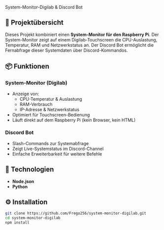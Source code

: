 System-Monitor-Digilab & Discord Bot

## 🔧 Projektübersicht

Dieses Projekt kombiniert einen **System-Monitor für den Raspberry Pi**. Der System-Monitor zeigt auf einem Digilab-Touchscreen die CPU-Auslastung, Temperatur, RAM und Netzwerkstatus an. Der Discord Bot ermöglicht die Fernabfrage dieser Systemdaten über Discord-Kommandos.

## 📦 Funktionen

### System-Monitor (Digilab)
- Anzeige von:
  - CPU-Temperatur & Auslastung
  - RAM-Verbrauch
  - IP-Adresse & Netzwerkstatus
- Optimiert für Touchscreen-Bedienung
- Läuft direkt auf dem Raspberry Pi (kein Browser, kein HTML)

### Discord Bot
- Slash-Commands zur Systemabfrage
- Zeigt Live-Systemstatus im Discord-Channel
- Einfache Erweiterbarkeit für weitere Befehle

## 🚀 Technologien
- **Node.json**
- **Python**

## ⚙️ Installation

```bash
git clone https://github.com/Frego256/system-monitor-digilab.git
cd system-monitor-digilab
npm install
